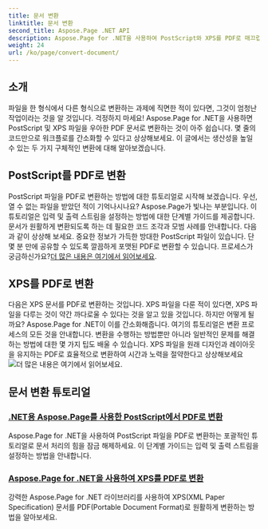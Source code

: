 ```yaml
---
title: 문서 변환
linktitle: 문서 변환
second_title: Aspose.Page .NET API
description: Aspose.Page for .NET을 사용하여 PostScript와 XPS를 PDF로 매끄럽게 변환하는 방법을 알아보세요. 자세한 튜토리얼을 따라 쉬운 문서 처리를 하세요.
weight: 24
url: /ko/page/convert-document/
---
```

## 소개

파일을 한 형식에서 다른 형식으로 변환하는 과제에 직면한 적이 있다면, 그것이 엄청난 작업이라는 것을 알 것입니다. 걱정하지 마세요! Aspose.Page for .NET을 사용하면 PostScript 및 XPS 파일을 우아한 PDF 문서로 변환하는 것이 아주 쉽습니다. 몇 줄의 코드만으로 워크플로를 간소화할 수 있다고 상상해보세요. 이 글에서는 생산성을 높일 수 있는 두 가지 구체적인 변환에 대해 알아보겠습니다.

## PostScript를 PDF로 변환

PostScript 파일을 PDF로 변환하는 방법에 대한 튜토리얼로 시작해 보겠습니다. 우선, 열 수 없는 파일을 받았던 적이 기억나시나요? Aspose.Page가 빛나는 부분입니다. 이 튜토리얼은 입력 및 출력 스트림을 설정하는 방법에 대한 단계별 가이드를 제공합니다. 문서가 원활하게 변환되도록 하는 데 필요한 코드 조각과 모범 사례를 안내합니다. 다음과 같이 상상해 보세요. 중요한 정보가 가득한 방대한 PostScript 파일이 있습니다. 단 몇 분 만에 공유할 수 있도록 깔끔하게 포맷된 PDF로 변환할 수 있습니다. 프로세스가 궁금하신가요?[더 많은 내용은 여기에서 읽어보세요](./postscript-to-pdf-conversion/).

## XPS를 PDF로 변환

다음은 XPS 문서를 PDF로 변환하는 것입니다. XPS 파일을 다룬 적이 있다면, XPS 파일을 다루는 것이 약간 까다로울 수 있다는 것을 알고 있을 것입니다. 하지만 어떻게 될까요? Aspose.Page for .NET이 이를 간소화해줍니다. 여기의 튜토리얼은 변환 프로세스의 모든 것을 안내합니다. 변환을 수행하는 방법뿐만 아니라 일반적인 문제를 해결하는 방법에 대한 몇 가지 팁도 배울 수 있습니다. XPS 파일을 원래 디자인과 레이아웃을 유지하는 PDF로 효율적으로 변환하여 시간과 노력을 절약한다고 상상해보세요![더 많은 내용은 여기에서 읽어보세요](./converting-xps-to-pdf/).

## 문서 변환 튜토리얼
### [.NET용 Aspose.Page를 사용한 PostScript에서 PDF로 변환](./postscript-to-pdf-conversion/)
Aspose.Page for .NET을 사용하여 PostScript 파일을 PDF로 변환하는 포괄적인 튜토리얼로 문서 처리의 힘을 잠금 해제하세요. 이 단계별 가이드는 입력 및 출력 스트림을 설정하는 방법을 안내합니다.
### [Aspose.Page for .NET을 사용하여 XPS를 PDF로 변환](./converting-xps-to-pdf/)
강력한 Aspose.Page for .NET 라이브러리를 사용하여 XPS(XML Paper Specification) 문서를 PDF(Portable Document Format)로 원활하게 변환하는 방법을 알아보세요.